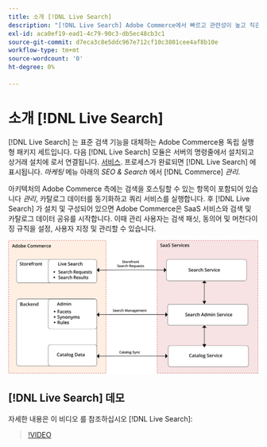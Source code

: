 ```yaml
---
title: 소개 [!DNL Live Search]
description: "[!DNL Live Search] Adobe Commerce에서 빠르고 관련성이 높고 직관적인 검색 경험을 제공합니다."
exl-id: aca0ef19-ead1-4c79-90c3-db5ec48cb3c1
source-git-commit: d7eca3c8e5ddc967e712cf10c3801cee4af8b10e
workflow-type: tm+mt
source-wordcount: '0'
ht-degree: 0%

---
```


# 소개 [!DNL Live Search]

[!DNL Live Search] 는 표준 검색 기능을 대체하는 Adobe Commerce용 독립 실행형 패키지 세트입니다. 다음 [!DNL Live Search] 모듈은 서버의 명령줄에서 설치되고 상거래 설치에 로서 연결됩니다. [서비스](../landing/saas.md). 프로세스가 완료되면 [!DNL Live Search] 에 표시됩니다. *마케팅* 메뉴 아래의 *SEO &amp; Search* 에서 [!DNL Commerce] *관리*.

아키텍처의 Adobe Commerce 측에는 검색을 호스팅할 수 있는 항목이 포함되어 있습니다 *관리*, 카탈로그 데이터를 동기화하고 쿼리 서비스를 실행합니다. 후 [!DNL Live Search] 가 설치 및 구성되어 있으면 Adobe Commerce은 SaaS 서비스와 검색 및 카탈로그 데이터 공유를 시작합니다. 이때 관리 사용자는 검색 패싯, 동의어 및 머천다이징 규칙을 설정, 사용자 지정 및 관리할 수 있습니다.

![라이브 검색 아키텍처 다이어그램](assets/architecture-diagram.svg)

## [!DNL Live Search] 데모

자세한 내용은 이 비디오 를 참조하십시오 [!DNL Live Search]:

>[!VIDEO](https://video.tv.adobe.com/v/3418679?quality=12)
